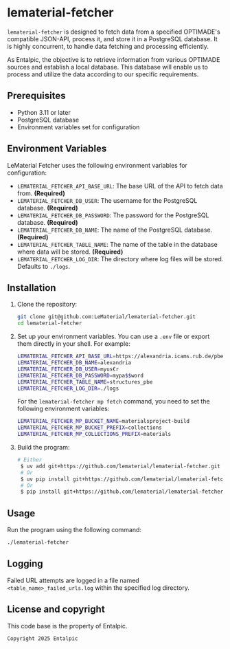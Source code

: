 # lematerial-fetcher

`lematerial-fetcher` is designed to fetch data from a specified OPTIMADE's compatible JSON-API, process it, and store it in a PostgreSQL database. It is highly concurrent, to handle data fetching and processing efficiently.

As Entalpic, the objective is to retrieve information from various OPTIMADE sources and establish a local database. This database will enable us to process and utilize the data according to our specific requirements.

## Prerequisites

- Python 3.11 or later
- PostgreSQL database
- Environment variables set for configuration

## Environment Variables

LeMaterial Fetcher uses the following environment variables for configuration:

- `LEMATERIAL_FETCHER_API_BASE_URL`: The base URL of the API to fetch data from. **(Required)**
- `LEMATERIAL_FETCHER_DB_USER`: The username for the PostgreSQL database. **(Required)**
- `LEMATERIAL_FETCHER_DB_PASSWORD`: The password for the PostgreSQL database. **(Required)**
- `LEMATERIAL_FETCHER_DB_NAME`: The name of the PostgreSQL database. **(Required)**
- `LEMATERIAL_FETCHER_TABLE_NAME`: The name of the table in the database where data will be stored. **(Required)**
- `LEMATERIAL_FETCHER_LOG_DIR`: The directory where log files will be stored. Defaults to `./logs`.

## Installation

1. Clone the repository:

   ```bash
   git clone git@github.com:LeMaterial/lematerial-fetcher.git
   cd lematerial-fetcher
   ```

2. Set up your environment variables. You can use a `.env` file or export them directly in your shell. For example:

   ```bash
   LEMATERIAL_FETCHER_API_BASE_URL=https://alexandria.icams.rub.de/pbe/v1/structures
   LEMATERIAL_FETCHER_DB_NAME=alexandria
   LEMATERIAL_FETCHER_DB_USER=myus€r
   LEMATERIAL_FETCHER_DB_PASSWORD=mypa$$word
   LEMATERIAL_FETCHER_TABLE_NAME=structures_pbe
   LEMATERIAL_FETCHER_LOG_DIR=./logs
   ```

   For the `lematerial-fetcher mp fetch` command, you need to set the following environment variables:

   ```bash
   LEMATERIAL_FETCHER_MP_BUCKET_NAME=materialsproject-build
   LEMATERIAL_FETCHER_MP_BUCKET_PREFIX=collections
   LEMATERIAL_FETCHER_MP_COLLECTIONS_PREFIX=materials
   ```

3. Build the program:
   ```bash
   # Either
    $ uv add git+https://github.com/lematerial/lematerial-fetcher.git
    # Or
    $ uv pip install git+https://github.com/lematerial/lematerial-fetcher.git
    # Or
    $ pip install git+https://github.com/lematerial/lematerial-fetcher.git
   ```

## Usage

Run the program using the following command:

```bash
./lematerial-fetcher
```

## Logging

Failed URL attempts are logged in a file named `<table_name>_failed_urls.log` within the specified log directory.

## License and copyright

This code base is the property of Entalpic.

```text
Copyright 2025 Entalpic
```
